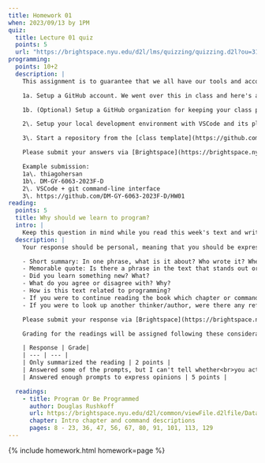 ```yaml
---
title: Homework 01
when: 2023/09/13 by 1PM
quiz:
  title: Lecture 01 quiz
  points: 5
  url: "https://brightspace.nyu.edu/d2l/lms/quizzing/quizzing.d2l?ou=312200"
programming:
  points: 10+2
  description: |
    This assignment is to guarantee that we all have our tools and accounts setup for the rest of the course. There are 3 mandatory tasks that should be complete and 1 optional task:

    1a. Setup a GitHub account. We went over this in class and here's a [video](https://www.youtube.com/watch?v=ZVRuPO8nCLA) refresher. Once you have an account, submit your username or profile link via Brightspace. (2 point)

    1b. (Optional) Setup a GitHub organization for keeping your class project files. This is optional, but will help. Here's a [video](https://www.youtube.com/watch?v=wnFm5fYGzso) showing how to do it. Submit your organization name or profile link via Brightspace. (2 points)

    2\. Setup your local development environment with VSCode and its plugins (or another IDE) and the GitHub Desktop App. Here's a [video](https://www.youtube.com/watch?v=dN5A0kDdCwk) showing how to setup the GitHub Desktop App. Here's a [video](https://www.youtube.com/watch?v=FlyQ9GR1LBM) that shows how to install plugins in VSCode. We should have these installed: [Live Server](https://marketplace.visualstudio.com/items?itemName=ritwickdey.LiveServer), [p5js Snippets](https://marketplace.visualstudio.com/items?itemName=acidic9.p5js-snippets), [Prettier](https://marketplace.visualstudio.com/items?itemName=esbenp.prettier-vscode). Let me know which IDE you're using and if you are using the GitHub Desktop App (or another git client) via your submission on Brightspace. (5 points)

    3\. Start a repository from the [class template](https://github.com/DM-GY-6063-2023F-D/p5js-template) in your personal or organization GitHub account. It should be named HW01. Enable GitHub pages to make your project go "live". Here's a [video](https://www.youtube.com/watch?v=CDNc-epGz58) showing how to do this. Submit the link to this repo via Brightspace. (3 points)

    Please submit your answers via [Brightspace](https://brightspace.nyu.edu/d2l/home/312200).

    Example submission:  
    1a\. thiagohersan  
    1b\. DM-GY-6063-2023F-D  
    2\. VSCode + git command-line interface  
    3\. https://github.com/DM-GY-6063-2023F-D/HW01
reading:
  points: 5
  title: Why should we learn to program?
  intro: |
    Keep this question in mind while you read this week's text and write a 200-word response to the text:
  description: |
    Your response should be personal, meaning that you should be expressing your views and opinions about the text and not just summarizing it. You can use the following rubric to guide your response:

    - Short summary: In one phrase, what is it about? Who wrote it? When?
    - Memorable quote: Is there a phrase in the text that stands out or captures the main idea of the text?
    - Did you learn something new? What?
    - What do you agree or disagree with? Why?
    - How is this text related to programming?
    - If you were to continue reading the book which chapter or command do you think would resonate the strongest with you?
    - If you were to look up another thinker/author, were there any references in the text that intrigued you?

    Please submit your response via [Brightspace](https://brightspace.nyu.edu/d2l/home/312200).

    Grading for the readings will be assigned following these considerations:

    | Response | Grade|
    | --- | --- |
    | Only summarized the reading | 2 points |
    | Answered some of the prompts, but I can't tell whether<br>you actually read the text, or what you thought | 3 points |
    | Answered enough prompts to express opinions | 5 points |

  readings:
    - title: Program Or Be Programmed
      author: Douglas Rushkoff
      url: https://brightspace.nyu.edu/d2l/common/viewFile.d2lfile/Database/MTkxOTY0NjM/rushkoff_program-or-be-programmed.pdf?ou=312200
      chapter: Intro chapter and command descriptions
      pages: 8 - 23, 36, 47, 56, 67, 80, 91, 101, 113, 129
---
```

{% include homework.html homework=page %}
